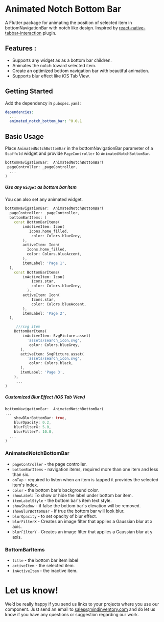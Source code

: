 # Animated Notch Bottom Bar

A Flutter package for animating the position of selected item in bottomNavigationBar with notch like design. Inspired by [react-native-tabbar-interaction](https://github.com/Mindinventory/react-native-tabbar-interaction) plugin.

## Features :
* Supports any widget as as a bottom bar children.
* Animates the notch toward selected item.
* Create an optimized bottom navigation bar with beautiful animation.
* Supports blur effect like iOS Tab View.


## Getting Started

Add the dependency in `pubspec.yaml`:

```yaml
dependencies:
  ...
  animated_notch_bottom_bar: ^0.0.1
```
## Basic Usage

Place `AnimatedNotchBottomBar` in the bottomNavigationBar parameter of a `Scaffold` widget and provide `PageController` to `AnimatedNotchBottomBar`.

```dart
bottomNavigationBar:  AnimatedNotchBottomBar(
 pageController: _pageController,
  ...
)
```

##### Use any `Widget` as bottom bar item

You can also set any animated widget.
```dart
bottomNavigationBar:  AnimatedNotchBottomBar(
  pageController: _pageController,
  bottomBarItems: [
    const BottomBarItems(
        inActiveItem: Icon(
           Icons.home_filled,
            color: Colors.blueGrey,
        ),
        activeItem: Icon(
          Icons.home_filled,
          color: Colors.blueAccent,
        ),
        itemLabel: 'Page 1',
  ),
    const BottomBarItems(
        inActiveItem: Icon(
            Icons.star,
            color: Colors.blueGrey,
          ),
        activeItem: Icon(
            Icons.star,
            color: Colors.blueAccent,
        ),
        itemLabel: 'Page 2',
  ),

     ///svg item
    BottomBarItems(
        inActiveItem: SvgPicture.asset(
          'assets/search_icon.svg',
           color: Colors.blueGrey,
       ),
       activeItem: SvgPicture.asset(
          'assets/search_icon.svg',
           color: Colors.black,
       ),
       itemLabel: 'Page 3',
    ),
     ...
)
```
##### Customized Blur Effect (iOS Tab View)

```dart
bottomNavigationBar:  AnimatedNotchBottomBar(
...
    showBlurBottomBar: true,
    blurOpacity: 0.2,
    blurFilterX: 5.0,
    blurFilterY: 10.0,
  ...
)
```
### AnimatedNotchBottomBar
- `pageController` - the page controller.
- `bottomBarItems` - navigation items, required more than one item and less than six.
- `onTap` - required to listen when an item is tapped it provides the selected item's index.
- `color` - the bottom bar's background color.
- `showLabel`: To show or hide the label under bottom bar item.
- `itemLabelStyle` - the bottom bar's item text style.
- `showShadow` - if false the bottom bar's elevation will be removed.
- `showBlurBottomBar` - if true the bottom bar will look blur.
- `blurOpacity` - to set opacity of blur effect.
- `blurFilterX` - Creates an image filter that applies a Gaussian blur at x axis.
- `blurFilterY` - Creates an image filter that applies a Gaussian blur at y axis.

### BottomBarItems
- `title` - the bottom bar item label
- `activeItem` - the selected item.
- `inActiveItem` - the inactive item.

# Let us know!
We’d be really happy if you send us links to your projects where you use our component. Just send an email to sales@mindinventory.com and do let us know if you have any questions or suggestion regarding our work.

